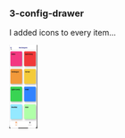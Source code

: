 ### 3-config-drawer
I added icons to every item...

<img src="./assets/gifs/IconsToSideDrawer.gif"
     alt="IconsToSideDrawer"
     style="float: left; margin-right: 10px; width:50px; height:150px" />